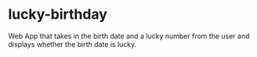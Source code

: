 # lucky-birthday
Web App that takes in the birth date and a lucky number from the user and displays whether the birth date is lucky.
